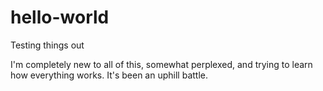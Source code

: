 # hello-world
Testing things out

I'm completely new to all of this, somewhat perplexed, and trying to learn how everything works.  It's been an uphill battle.
